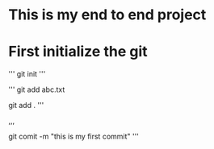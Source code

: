 # This is my end to end project

# First initialize the git
'''
git init
'''

'''
git add abc.txt

git add .
'''

,,,

git comit -m "this is my first commit"
'''
